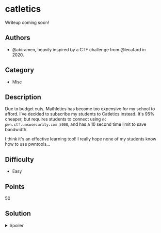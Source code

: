 # catletics

Writeup coming soon!

## Authors
- @abiramen, heavily inspired by a CTF challenge from @lecafard in 2020.

## Category
- Misc

## Description
Due to budget cuts, Mathletics has become too expensive for my school to afford. I've decided to subscribe my students to Catletics instead. It's 95% cheaper, but requires students to connect using `nc pwn.ctf.unswsecurity.com 5008`, and has a 10 second time limit to save bandwidth.

I think it's an effective learning tool! I really hope none of my students know how to use pwntools...

## Difficulty
- Easy

## Points
50

## Solution
<details>
<summary>Spoiler</summary>

### Idea
- Classic intro to pwntools maths challenge.

### Walkthrough
Solving random maths challenge within 10 seconds, you have to be either a
genius, or an entity that is capable of writing a script. Continue reading if
you identify with the latter.
1. Install `pwtools` with `python3 -m pip install pwntools`
2. We need to investigate what kind of maths we need to solve, to do this:
    * Use regex to find the expression, the pattern I used was: `What is (.*)\?`
    * Use python's `eval` function to evaluate the expression.
    * If it fails, make your script print out the most recent response.
    * From there, just add more regex to properly capture the expression and
      use appropriate methods to solve it.
3. The kinds of questions we need to solve:
    * Arithmetic operation of 2 numbers, can be solved with `eval`
    * Base convertion of numbers, can be solved with `eval` and any base
      convertion functions in python such as `int`, `oct`, `hex`, `bin`
    * Converting numbers to ASCII, can be solved with `eval` and `chr`
4. Complete your script by searching for the flags in each response before
   trying to solve the question, I used this regex pattern: `SKYLIGHT\{.*\}`
5. `./soln.py` -> ??? -> PROFIT

Also, `pwntools`
[documentation](https://docs.pwntools.com/en/stable/tubes.html) is helpful!


### Flag
`SKYLIGHT{pWnT00L5_m4St3R_0r%sC0Tt_fL4nsburG}`
</details>

